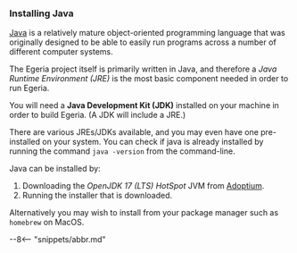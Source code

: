 <!-- SPDX-License-Identifier: CC-BY-4.0 -->
<!-- Copyright Contributors to the ODPi Egeria project. -->

 
### Installing Java

[Java](https://www.java.com) is a relatively mature object-oriented programming language that was originally designed to be able to easily run programs across a number of different computer systems.

The Egeria project itself is primarily written in Java, and therefore a *Java Runtime Environment (JRE)* is the most basic component needed in order to run Egeria.

You will need a **Java Development Kit (JDK)** installed on your machine in order to build Egeria.  (A JDK will include a JRE.)

There are various JREs/JDKs available, and you may even have one pre-installed on your system. You can check
if java is already installed by running the command `java -version` from the command-line.

Java can be installed by:

1. Downloading the *OpenJDK 17 (LTS) HotSpot* JVM from [Adoptium](https://adoptium.net/).
1. Running the installer that is downloaded.

Alternatively you may wish to install from your package manager such as `homebrew` on MacOS.

--8<-- "snippets/abbr.md"

